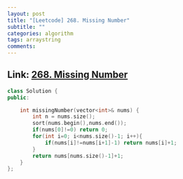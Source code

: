 ```yaml
---
layout: post
title: "[Leetcode] 268. Missing Number"
subtitle: ""
categories: algorithm
tags: arraystring
comments:
---
```


## Link: [268. Missing Number](https://leetcode.com/problems/missing-number/)

```cpp
class Solution {
public:

    int missingNumber(vector<int>& nums) {
        int n = nums.size();
        sort(nums.begin(),nums.end());
        if(nums[0]!=0) return 0;
        for(int i=0; i<nums.size()-1; i++){
            if(nums[i]!=nums[i+1]-1) return nums[i]+1;
        }
        return nums[nums.size()-1]+1;
    }
};
```
